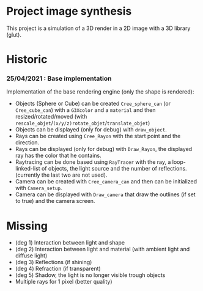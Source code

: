 # Project image synthesis

This project is a simulation of a 3D render in a 2D image with a 3D library (glut).


# Historic

### 25/04/2021 : Base implementation

Implementation of the base rendering engine (only the shape is rendered):
 - Objects (Sphere or Cube) can be created `Cree_sphere_can` (or `Cree_cube_can`) with a `G3Xcolor` and a `material`
   and then resized/rotated/moved (with `rescale_objet`/`(x/y/z)rotate_objet`/`translate_objet`)
 - Objects can be displayed (only for debug) with `draw_object`.
 - Rays can be created using `Cree_Rayon` with the start point and the direction.
 - Rays can be displayed (only for debug) with `Draw_Rayon`, the displayed ray has the color that he contains.
 - Raytracing can be done based using `RayTracer` with the ray, a loop-linked-list of objects, the light source and
   the number of reflections. (currently the last two are not used).
 - Camera can be created with `Cree_camera_can` and then can be initialized with `Camera_setup`.
 - Camera can be displayed with `Draw_camera` that draw the outlines (if set to true) and the camera screen.

# Missing

- (deg 1) Interaction between light and shape
- (deg 2) Interaction between light and material (with ambient light and diffuse light)
- (deg 3) Reflections (if shining)
- (deg 4) Refraction (if transparent)
- (deg 5) Shadow, the light is no longer visible trough objects
- Multiple rays for 1 pixel (better quality)
